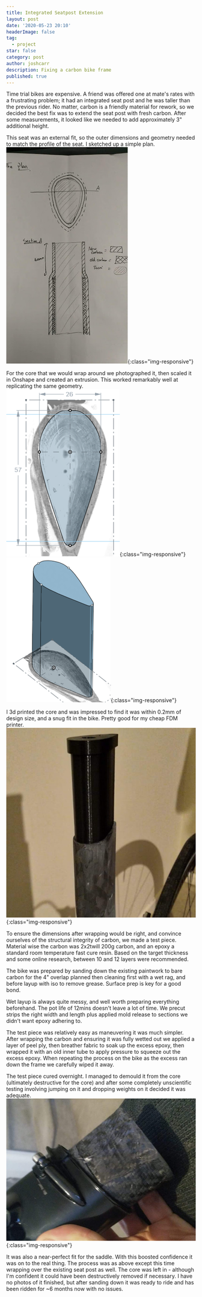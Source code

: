 ```yaml
---
title: Integrated Seatpost Extension
layout: post
date: '2020-05-23 20:10'
headerImage: false
tag:
  - project
star: false
category: post
author: joshcarr
description: Fixing a carbon bike frame
published: true
---
```

<div markdown="1" class="contentCont" id="scroll">
Time trial bikes are expensive. A friend was offered one at mate's rates with a frustrating problem; it had an integrated seat post and he was taller than the previous rider. No matter, carbon is a friendly material for rework, so we decided the best fix was to extend the seat post with fresh carbon. After some measurements, it looked like we needed to add approximately 3" additional height. 

This seat was an external fit, so the outer dimensions and geometry needed to match the profile of the seat. I sketched up a simple plan.
![plan](/assets/images/ISP/plan.jpg){:class="img-responsive"}

For the core that we would wrap around we photographed it, then scaled it in Onshape and created an extrusion. This worked remarkably well at replicating the same geometry.
![planview](/assets/images/ISP/planview.png){:class="img-responsive"}
![cad](/assets/images/ISP/cad.png){:class="img-responsive"}

I 3d printed the core and was impressed to find it was within 0.2mm of design size, and a snug fit in the bike. Pretty good for my cheap FDM printer.
![inserted](/assets/images/ISP/inserted.jpg){:class="img-responsive"}

To ensure the dimensions after wrapping would be right, and convince ourselves of the structural integrity of carbon, we made a test piece. Material wise the carbon was 2x2twill 200g carbon, and an epoxy a standard room temperature fast cure resin. Based on the target thickness and some online research, between 10 and 12 layers were recommended.

The bike was prepared by sanding down the existing paintwork to bare carbon for the 4" overlap planned then cleaning first with a wet rag, and before layup with iso to remove grease. Surface prep is key for a good bond.

Wet layup is always quite messy, and well worth preparing everything beforehand. The pot life of 12mins doesn't leave a lot of time. We precut strips the right width and length plus applied mold release to sections we didn't want epoxy adhering to. 

The test piece was relatively easy as maneuvering it was much simpler. After wrapping the carbon and ensuring it was fully wetted out we applied a layer of peel ply, then breather fabric to soak up the excess epoxy, then wrapped it with an old inner tube to apply pressure to squeeze out the excess epoxy. When repeating the process on the bike as the excess ran down the frame we carefully wiped it away. 

The test piece cured overnight. I managed to demould it from the core (ultimately destructive for the core) and after some completely unscientific testing involving jumping on it and dropping weights on it decided it was adequate. 
![test](/assets/images/ISP/test.jpg){:class="img-responsive"}

It was also a near-perfect fit for the saddle. With this boosted confidence it was on to the real thing. The process was as above except this time wrapping over the existing seat post as well. The core was left in - although I'm confident it could have been destructively removed if necessary. I have no photos of it finished, but after sanding down it was ready to ride and has been ridden for ~6 months now with no issues.
</div>


